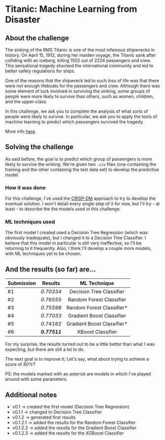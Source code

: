 # Titanic: Machine Learning from Disaster

## About the challenge

The sinking of the RMS Titanic is one of the most infamous shipwrecks in history.  On April 15, 1912, during her maiden voyage, the Titanic sank after colliding with an iceberg, killing 1502 out of 2224 passengers and crew. This sensational tragedy shocked the international community and led to better safety regulations for ships.

One of the reasons that the shipwreck led to such loss of life was that there were not enough lifeboats for the passengers and crew. Although there was some element of luck involved in surviving the sinking, some groups of people were more likely to survive than others, such as women, children, and the upper-class.

In this challenge, we ask you to complete the analysis of what sorts of people were likely to survive. In particular, we ask you to apply the tools of machine learning to predict which passengers survived the tragedy.

More info [here](https://www.kaggle.com/c/titanic).

## Solving the challenge

As said before, the goal is to predict which group of passengers is more likely to survive the sinking. We're given two ```.csv``` files (one containing the training and the other containing the test data set) to develop the predictive model.

### How it was done

For this challenge, I've used the [CRISP-DM](https://en.wikipedia.org/wiki/Cross-industry_standard_process_for_data_mining) approach to try to develop the eventual solution. I won't detail every single step of it for now, but I'll try - at least - to describe the the models used in this challenge.

### ML techniques used

The first model I created used a Decision Tree Regression (which was obviously inadequate), but I changed it to a Decision Tree Classifier. I believe  that this model in particular is still very ineffective, so I'll be returning to it frequently. Also, I think I'll develop a couple more models, with ML techniques yet to be chosen.

## And the results (so far) are...

| Submission | Results       | ML Technique               |
| :--------- | :-----------: | :------------------------: |
| #1         | *0.70334*     | Decision Tree Classifier   |
| #2         | *0.76555*     | Random Forest Classifier   |
| #3         | *0.75598*     | Random Forest Classifier*  |
| #4         | *0.77033*     | Gradient Boost Classifier  |
| #5         | *0.74162*     | Gradient Boost Classifier* |
| #6         | ***0.77511*** | XBoost Classifier          |

For my surprise, the results turned out to be a little better than what I was expecting, but there are still a lot to do.

The next goal is to improve it; Let's say, what about trying to achieve a score of *80%*?

PS: the models marked with an asterisk are models in which I've played around with some parameters. 

## Additional notes

* v0.1 -> created the first model (Decision Tree Regression)
* v0.1.1 -> changed to Decision Tree Classifier
* v0.1.2 -> generated first results
* v0.1.2.1 -> added the results for the Random Forest Classifier
* v0.1.2.2 -> added the results for the Gradient Boost Classifier
* v0.1.2.3 -> added the results for the XGBoost Classifier